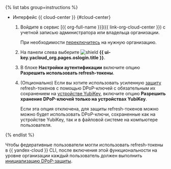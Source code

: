 {% list tabs group=instructions %}

- Интерфейс {{ cloud-center }} {#cloud-center}

  1. Войдите в сервис [{{ org-full-name }}]({{ link-org-cloud-center }}) с учетной записью администратора или владельца организации.

      При необходимости [переключитесь](../../organization/operations/manage-organizations.md#switch-to-another-org) на нужную организацию.
  1. На панели слева выберите ![shield](../../_assets/console-icons/shield.svg) **{{ ui-key.yacloud_org.pages.oslogin.title }}**.
  1. В блоке **Настройки аутентификации** включите опцию **Разрешить использовать refresh-токены**.
  1. (Опционально) Если вы хотите использовать усиленную [защиту](../../iam/concepts/authorization/refresh-token.md#dpop-verification) refresh-токенов с помощью DPoP-ключей с обязательным их сохранением на [устройстве YubiKey](https://developers.yubico.com/Passkeys/), включите опцию **Разрешить хранение DPoP-ключей только на устройствах YubiKey**.

      Если эта опция отключена, для защиты refresh-токенов можно можно будет использовать DPoP-ключи, сохраненные как на устройстве YubiKey, так и в файловой системе на компьютере пользователя.

{% endlist %}

Чтобы федеративные пользователи могли использовать refresh-токены в {{ yandex-cloud }} CLI, после включения этой функциональности на уровне организации каждый пользователь должен выполнить [инициализацию DPoP-защиты](../../iam/concepts/authorization/refresh-token.md#enabling-dpop).